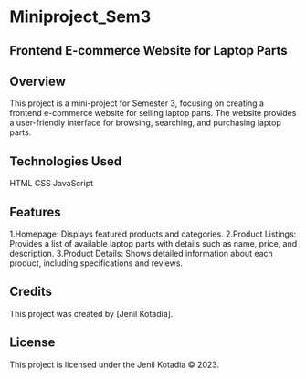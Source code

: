 # Miniproject_Sem3
## Frontend E-commerce Website for Laptop Parts

## Overview
This project is a mini-project for Semester 3, focusing on creating a frontend e-commerce website for selling laptop parts. The website provides a user-friendly interface for browsing, searching, and purchasing laptop parts.

## Technologies Used
HTML
CSS
JavaScript

## Features
1.Homepage: Displays featured products and categories.
2.Product Listings: Provides a list of available laptop parts with details such as name, price, and description.
3.Product Details: Shows detailed information about each product, including specifications and reviews.

## Credits
This project was created by [Jenil Kotadia].

## License
This project is licensed under the Jenil Kotadia © 2023.

